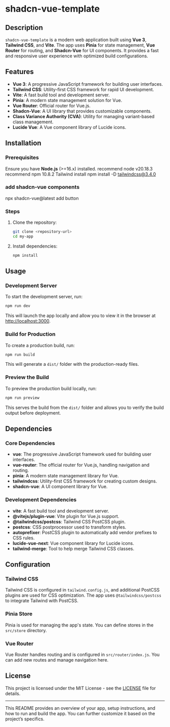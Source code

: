# shadcn-vue-template

## Description



`shadcn-vue-template` is a modern web application built using **Vue 3**, **Tailwind CSS**, and **Vite**. The app uses **Pinia** for state management, **Vue Router** for routing, and **Shadcn-Vue** for UI components. It provides a fast and responsive user experience with optimized build configurations.

## Features

- **Vue 3**: A progressive JavaScript framework for building user interfaces.
- **Tailwind CSS**: Utility-first CSS framework for rapid UI development.
- **Vite**: A fast build tool and development server.
- **Pinia**: A modern state management solution for Vue.
- **Vue Router**: Official router for Vue.js.
- **Shadcn-Vue**: A UI library that provides customizable components.
- **Class Variance Authority (CVA)**: Utility for managing variant-based class management.
- **Lucide Vue**: A Vue component library of Lucide icons.

## Installation

### Prerequisites

Ensure you have **Node.js** (>=16.x) installed.
recommend node v20.18.3
recommend npm 10.8.2
Tailwind install
npm install -D tailwindcss@3.4.0

### add shadcn-vue components
npx shadcn-vue@latest add button

### Steps

1. Clone the repository:
   ```bash
   git clone <repository-url>
   cd my-app
   ```

2. Install dependencies:
   ```bash
   npm install
   ```

## Usage

### Development Server

To start the development server, run:

```bash
npm run dev
```

This will launch the app locally and allow you to view it in the browser at [http://localhost:3000](http://localhost:3000).

### Build for Production

To create a production build, run:

```bash
npm run build
```

This will generate a `dist/` folder with the production-ready files.

### Preview the Build

To preview the production build locally, run:

```bash
npm run preview
```

This serves the build from the `dist/` folder and allows you to verify the build output before deployment.

## Dependencies

### Core Dependencies

- **vue**: The progressive JavaScript framework used for building user interfaces.
- **vue-router**: The official router for Vue.js, handling navigation and routing.
- **pinia**: A modern state management library for Vue.
- **tailwindcss**: Utility-first CSS framework for creating custom designs.
- **shadcn-vue**: A UI component library for Vue.

### Development Dependencies

- **vite**: A fast build tool and development server.
- **@vitejs/plugin-vue**: Vite plugin for Vue.js support.
- **@tailwindcss/postcss**: Tailwind CSS PostCSS plugin.
- **postcss**: CSS postprocessor used to transform styles.
- **autoprefixer**: PostCSS plugin to automatically add vendor prefixes to CSS rules.
- **lucide-vue-next**: Vue component library for Lucide icons.
- **tailwind-merge**: Tool to help merge Tailwind CSS classes.

## Configuration

### Tailwind CSS

Tailwind CSS is configured in `tailwind.config.js`, and additional PostCSS plugins are used for CSS optimization. The app uses `@tailwindcss/postcss` to integrate Tailwind with PostCSS.

### Pinia Store

Pinia is used for managing the app's state. You can define stores in the `src/store` directory.

### Vue Router

Vue Router handles routing and is configured in `src/router/index.js`. You can add new routes and manage navigation here.

## License

This project is licensed under the MIT License - see the [LICENSE](LICENSE) file for details.

---

This README provides an overview of your app, setup instructions, and how to run and build the app. You can further customize it based on the project’s specifics.